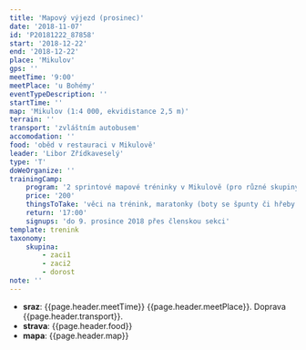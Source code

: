 ```yaml
---
title: 'Mapový výjezd (prosinec)'
date: '2018-11-07'
id: 'P20181222_87858'
start: '2018-12-22'
end: '2018-12-22'
place: 'Mikulov'
gps: ''
meetTime: '9:00'
meetPlace: 'u Bohémy'
eventTypeDescription: ''
startTime: ''
map: 'Mikulov (1:4 000, ekvidistance 2,5 m)'
terrain: ''
transport: 'zvláštním autobusem'
accomodation: ''
food: 'oběd v restauraci v Mikulově'
leader: 'Libor Zřídkaveselý'
type: 'T'
doWeOrganize: ''
trainingCamp:
    program: '2 sprintové mapové tréninky v Mikulově (pro různé skupiny kombinace – sprint, sprintové souboje, linie, koridor, krátké štafetky)'
    price: '200'
    thingsToTake: 'věci na trénink, maratonky (boty se špunty či hřeby jsou nevhodné), buzola, SI čip'
    return: '17:00'
    signups: 'do 9. prosince 2018 přes členskou sekci'
template: trenink
taxonomy:
    skupina:
        - zaci1
        - zaci2
        - dorost
note: ''
---
```

* **sraz**: {{page.header.meetTime}} {{page.header.meetPlace}}. Doprava {{page.header.transport}}.
* **strava**: {{page.header.food}}
* **mapa**: {{page.header.map}}

